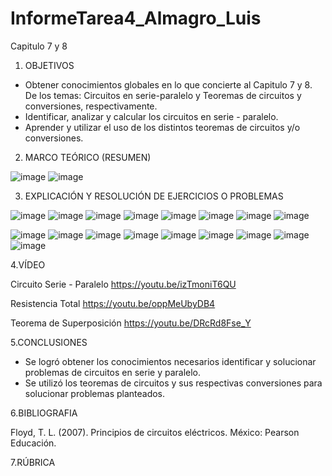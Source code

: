 # InformeTarea4_Almagro_Luis
Capitulo 7 y 8

1. OBJETIVOS

- Obtener conocimientos globales en lo que concierte al Capitulo 7 y 8. De los temas: Circuitos en serie-paralelo y Teoremas de circuitos y conversiones, respectivamente.
- Identificar, analizar y calcular los circuitos en serie - paralelo.
- Aprender y utilizar el uso de los distintos teoremas de circuitos y/o conversiones.

2. MARCO TEÓRICO (RESUMEN)

![image](https://user-images.githubusercontent.com/105899463/176982511-470d7cf0-f542-4957-9787-50f1ad663509.png)
![image](https://user-images.githubusercontent.com/105899463/176984255-e3c8639a-5084-47bb-b64b-4302f2e436f8.png)


3. EXPLICACIÓN Y RESOLUCIÓN DE EJERCICIOS O PROBLEMAS

![image](https://user-images.githubusercontent.com/105899463/176978866-34af7d9d-bb68-4e89-bb5a-eb002dbed9d8.png)
![image](https://user-images.githubusercontent.com/105899463/176978906-b03de31d-86c5-4304-aff1-d583aacfc3f1.png)
![image](https://user-images.githubusercontent.com/105899463/176978920-e303e63f-2469-4b4c-aa21-c5d83c5cbde6.png)
![image](https://user-images.githubusercontent.com/105899463/176978928-e087ccc8-ef71-4939-b7c0-d7a36866a0f1.png)
![image](https://user-images.githubusercontent.com/105899463/176978937-97da1a0c-995f-42f4-ad16-1438d7df29f8.png)
![image](https://user-images.githubusercontent.com/105899463/176978954-f849c5ea-c96d-4086-b0bd-de0c2a46e802.png)
![image](https://user-images.githubusercontent.com/105899463/176978971-4bbaabea-85ed-412a-84e1-02e7ddc258ed.png)
![image](https://user-images.githubusercontent.com/105899463/176978984-b8d8acb4-960e-4f60-923c-e0a8001f5878.png)

![image](https://user-images.githubusercontent.com/105899463/176978999-42764f65-eef4-4165-b781-2d3c3f433a36.png)
![image](https://user-images.githubusercontent.com/105899463/176979014-39cdfe55-36cb-4162-ab0d-b0d235613206.png)
![image](https://user-images.githubusercontent.com/105899463/176979025-9389cbed-e6d5-4503-a2a9-1223ea2770c4.png)
![image](https://user-images.githubusercontent.com/105899463/176979051-0e6034c5-b099-467d-bfa3-d8fa6a49206d.png)
![image](https://user-images.githubusercontent.com/105899463/176979070-28d39c5e-a580-4341-849a-fd4e65ed38a5.png)
![image](https://user-images.githubusercontent.com/105899463/176979085-7d8e5550-213e-4914-845e-6a661d43d172.png)
![image](https://user-images.githubusercontent.com/105899463/176979095-f6212a8a-2d92-4a5d-a0e5-a650b0cc9326.png)
![image](https://user-images.githubusercontent.com/105899463/176979122-c236fd75-293c-4147-b5a3-94c0013fe2b1.png)
![image](https://user-images.githubusercontent.com/105899463/176979141-6354fe6f-7f7f-462f-af0a-78e97a0c0e44.png)

4.VÍDEO

Circuito Serie - Paralelo
https://youtu.be/izTmoniT6QU

Resistencia Total
https://youtu.be/oppMeUbyDB4

Teorema de Superposición
https://youtu.be/DRcRd8Fse_Y

5.CONCLUSIONES

- Se logró obtener los conocimientos necesarios identificar y solucionar problemas de circuitos en serie y paralelo.
- Se utilizó los teoremas de circuitos y sus respectivas conversiones para solucionar problemas planteados.

6.BIBLIOGRAFIA

Floyd, T. L. (2007). Principios de circuitos eléctricos. México: Pearson Educación.

7.RÚBRICA

